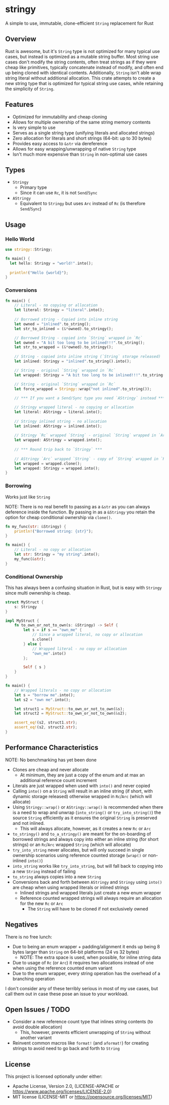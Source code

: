 # stringy

A simple to use, immutable, clone-efficient `String` replacement for Rust

## Overview

Rust is awesome, but it's `String` type is not optimized for many typical use
cases, but instead is optimized as a  mutable string buffer. Most string use 
cases don't modify the string contents, often treat strings as if they were cheap 
like primitives, typically concatenate instead of modify, and often end up 
being cloned with identical contents. Additionally, `String` isn't able wrap 
string literal without additional allocation. This crate attempts to 
create a new string type that is optimized for typical string use cases, while 
retaining the simplicity of `String`.

## Features

* Optimized for immutability and cheap cloning
* Allows for multiple ownership of the same string memory contents
* Is very simple to use
* Serves as a single string type (unifying literals and allocated strings)
* Zero allocation for literals and short strings (64-bit: up to 30 bytes)
* Provides easy access to `&str` via dereference
* Allows for easy wrapping/unwrapping of native `String` type
* Isn't much more expensive than `String` in non-optimal use cases

## Types

* `Stringy`
    * Primary type
    * Since it can use `Rc`, it is not `Send`/`Sync`
* `AStringy`
    * Equivalent to `Stringy` but uses `Arc` instead of `Rc` (is therefore `Send`/`Sync`)

## Usage

### Hello World

```rust
use stringy::Stringy;

fn main() {
  let hello: Stringy = "world!".into();
  
  println!("Hello {world}");
}
```

### Conversions

```rust
fn main() {
    // Literal - no copying or allocation
    let literal: Stringy = "literal".into();
    
    // Borrowed string - Copied into inline string
    let owned = "inlined".to_string();
    let str_to_inlined = (&*owned).to_stringy();

    // Borrowed String - copied into `String` wrapped in `Rc`
    let owned = "A bit too long to be inlined!!!".to_string();
    let str_to_wrapped = (&*owned).to_stringy();
    
    // String - copied into inline string (`String` storage released)
    let inlined: Stringy = "inlined".to_string().into();

    // String - original `String` wrapped in `Rc`
    let wrapped: Stringy = "A bit too long to be inlined!!!".to_string().into();

    // String - original `String` wrapped in `Rc`
    let force_wrapped = Stringy::wrap("not inlined".to_string());
    
    // *** If you want a Send/Sync type you need `AStringy` instead ***

    // Stringy wrapped literal - no copying or allocation
    let literal: AStringy = literal.into();
    
    // Stringy inlined string - no allocation
    let inlined: AStringy = inlined.into();
    
    // Stringy `Rc` wrapped `String` - original `String` wrapped in `Arc`
    let wrapped: AStringy = wrapped.into();
    
    // *** Round trip back to `Stringy` ***
    
    // AStringy `Arc` wrapped `String` - copy of `String` wrapped in `Rc`
    let wrapped = wrapped.clone();
    let wrapped: Stringy = wrapped.into();
}
```

### Borrowing

Works just like `String`

NOTE: There is no real benefit to passing as a `&str` as 
you can always deference inside the function. By passing in as a `&Stringy` 
you retain the option for cheap conditional ownership via `clone()`.

```rust
fn my_func(str: &Stringy) {
    println!("Borrowed string: {str}");
}

fn main() {
    // Literal - no copy or allocation
    let str: Stringy = "my string".into();
    my_func(&str);
}
```

### Conditional Ownership

This has always been a confusing situation in Rust, but is easy with `Stringy` 
since multi ownership is cheap.

```rust
struct MyStruct {
    s: Stringy
}

impl MyStruct {
    fn to_own_or_not_to_own(s: &Stringy) -> Self {
        let s = if s == "own_me" {
            // Since a wrapped literal, no copy or allocation
            s.clone()
        } else {
            // Wrapped literal - no copy or allocation
            "own_me".into()
        };

        Self { s }
    }
}

fn main() {
    // Wrapped literals - no copy or allocation
    let s = "borrow me".into();
    let s2 = "own me".into();

    let struct1 = MyStruct::to_own_or_not_to_own(&s);
    let struct2 = MyStruct::to_own_or_not_to_own(&s2);

    assert_eq!(s2, struct1.str);
    assert_eq!(s2, struct2.str);
}
```

## Performance Characteristics

NOTE: No benchmarking has yet been done

* Clones are cheap and never allocate
    * At minimum, they are just a copy of the enum and at max an additional 
      reference count increment
* Literals are just wrapped when used with `into()` and never copied
* Calling `into()` on a `String` will result in an inline string (if 
  short, with dynamic storage released) otherwise wrapped in `Rc`/`Arc` 
  (which will allocate)
* Using `Stringy::wrap()` or `AStringy::wrap()` is recommended when there is 
  a need to wrap and unwrap (`into_string()` or `try_into_string()`) the source 
  `String` efficiently as it ensures the original `String` is preserved and not 
  inlined.
    * This will always allocate, however, as it creates a new `Rc` or `Arc`
* `to_stringy()` and `to_a_stringy()` are meant for the on-boarding of borrowed 
  strings and always copy into either an inline string (for short strings) or 
  an `Rc`/`Arc` wrapped `String` (which will allocate)
* `try_into_string` never allocates, but will only succeed in single 
  ownership scenarios using reference counted storage (`wrap()` or non-inlined 
  `into()`)
* `into_string` works like `try_into_string`, but will fall back to 
  copying into a new `String` instead of failing
* `to_string` always copies into a new `String`
* Conversions back and forth between `AStringy` and `Stringy` using `into()` 
  are cheap when using wrapped literals or inlined strings
    * Inlined strings and wrapped literals just create a new enum wrapper
    * Reference counted wrapped strings will always require an allocation for 
      the  new `Rc` or `Arc`
        * The `String` will have to be cloned if not exclusively owned

## Negatives

There is no free lunch:

* Due to being an enum wrapper + padding/alignment it ends up being 8 bytes
  larger than `String` on 64-bit platforms (24 vs 32 bytes)
  * NOTE: The extra space is used, when possible, for inline string data
* Due to usage of `Rc` (or `Arc`) it requires two allocations instead of one
  when using the reference counted enum variant
* Due to the enum wrapper, every string operation has the overhead of a
  branching operation

I don't consider any of these terribly serious in most of my use cases, but
call them out in case these pose an issue to your workload.

## Open Issues / TODO

* Consider a new reference count type that inlines string contents (to avoid
  double allocation)
  * This, however, prevents efficient unwrapping of `String` without another
    variant
* Reinvent common macros like `format!` (and `aformat!`) for creating
  strings to avoid need to go back and forth to `String`

## License

This project is licensed optionally under either:

* Apache License, Version 2.0, (LICENSE-APACHE
  or https://www.apache.org/licenses/LICENSE-2.0)
* MIT license (LICENSE-MIT or https://opensource.org/licenses/MIT)
